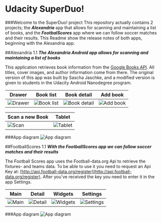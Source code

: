 # Udacity SuperDuo!


###Welcome to the SuperDuo! project
This repository actually contains 2 projects; the _**Alexandria**_ app that allows for scanning and maintaining a list of books, and the _**FootbalScores**_ app where we can follow soccer matches and their results. This Readme show the release notes of both apps, beginning with the Alexandria app.


##Alexandria 1.1
_**The Alexandria Android app allows for scanning and maintaining a list of books**_

This application retrieves book information from the [Google Books API](https://developers.google.com/books/). All titles, cover images, and author information come from there. The original version of this app was built by Sascha Jaschke, and a modified version is given to students in the Udacity Android Nanodegree program.

|Drawer|Book list|Book detail|Add book|
|---|---|---|---|
| ![Drawer](../master/art/alexandria_4.png?raw=true "Drawer") | ![Book list](../master/art/alexandria_3.png?raw=true?raw=true "Book list") |![Book detail](../master/art/alexandria_2.png?raw=true "Book detail")|![Add book](../master/art/alexandria_1.png?raw=true "Add book")|

|Scan a new Book|Tablet|
|---|---|
|![Scan](../master/art/alexandria_5.png?raw=true "Scan")|![Tablet](../master/art/alexandria_7.png?raw=true "Tablet")|





###App diagram
![App diagram](../master/art/Alexandria.P3.2.png?raw=true "App diagram")


##FootballScores 1.1
_**With the FootballScores app we can follow soccer matches and their results**_


The Football Scores app uses the Football-data.org Api to retrieve the fixtures- and teams data. To be able to use it you need to request an Api Key at: [http://api.football-data.org/register](http://api.football-data.org/register). After you've received the key you need to enter it in the app Settings.

|Main|Detail|Widgets|Settings|
|---|---|---|---|
| ![Main](../master/art/football_1.png?raw=true  "Main") | ![Detail](../master/art/football_2.png?raw=true  "Detail") |![Widgets](./FootballScores/doc/screenshots/device-2015-12-07-181830.png?raw=true "Widgets")|![Settings](./FootballScores/doc/screenshots/device-2015-12-07-181535.png?raw=true "Settings")|





###App diagram
![App diagram](./FootballScores/doc/FootballScores.P3.2.png?raw=true "App diagram")








